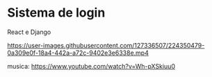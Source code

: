 # Sistema de login

React e Django

https://user-images.githubusercontent.com/127336507/224350479-0a309e0f-18a4-442a-a72c-9402e3e6338e.mp4

musica: https://www.youtube.com/watch?v=Wh-pXSkiuu0
